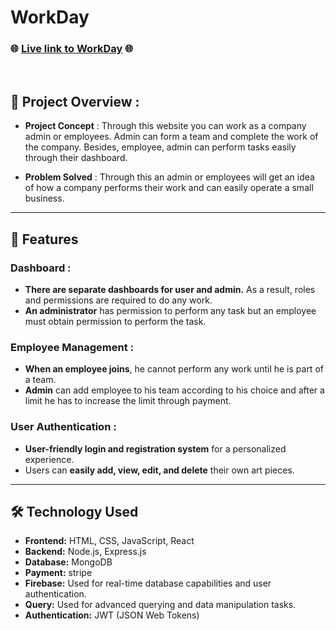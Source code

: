 # WorkDay

### 🌐 [Live link to WorkDay](https://assignment-12-80ff0.web.app) 🌐


<br/>

## 📜 Project Overview :

- **Project Concept** : Through this website you can work as a company admin or employees.  Admin can form a team and complete the work of the company. Besides, employee, admin can perform tasks easily through their dashboard.

- **Problem Solved** : Through this an admin or employees will get an idea of ​​how a company performs their work and can easily operate a small business.


---

## 🌟 Features

### Dashboard :
- **There are separate dashboards for user and admin.** As a result, roles and permissions are required to do any work.
- **An administrator** has permission to perform any task but an employee must obtain permission to perform the task.

### Employee Management :
- **When an employee joins**, he cannot perform any work until he is part of a team.
- **Admin** can add employee to his team according to his choice and after a limit he has to increase the limit through payment.

### User Authentication :
- **User-friendly login and registration system** for a personalized experience.
- Users can **easily add, view, edit, and delete** their own art pieces.

---


## 🛠 Technology Used

- **Frontend:** HTML, CSS, JavaScript, React
- **Backend:** Node.js, Express.js
- **Database:** MongoDB
- **Payment:** stripe
- **Firebase:** Used for real-time database capabilities and user authentication.
- **Query:** Used for advanced querying and data manipulation tasks.
- **Authentication:** JWT (JSON Web Tokens)
<br/>




